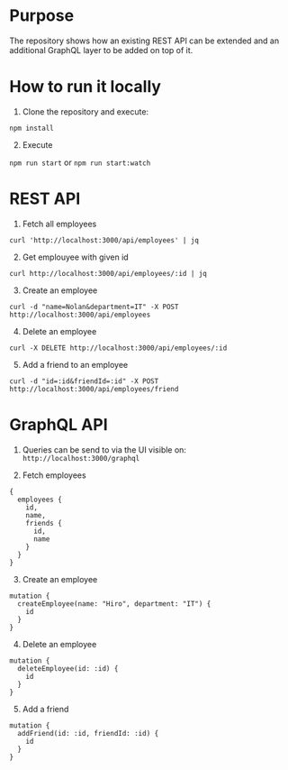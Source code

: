# Purpose

The repository shows how an existing REST API can be extended and an additional GraphQL layer to be added on top of it.

# How to run it locally

1. Clone the repository and execute:
```
npm install
```

2. Execute

`npm run start` or `npm run start:watch`

# REST API
1. Fetch all employees 

```
curl 'http://localhost:3000/api/employees' | jq
```

2. Get emplouyee with given id

```
curl http://localhost:3000/api/employees/:id | jq
```

3. Create an employee

```
curl -d "name=Nolan&department=IT" -X POST http://localhost:3000/api/employees
```

4. Delete an employee

```
curl -X DELETE http://localhost:3000/api/employees/:id
```

5. Add a friend to an employee

```
curl -d "id=:id&friendId=:id" -X POST http://localhost:3000/api/employees/friend
```

# GraphQL API

1. Queries can be send to via the UI visible on: `http://localhost:3000/graphql`

2. Fetch employees

```
{
  employees {
    id,
    name,
    friends {
      id,
      name
    }
  }
}
```

3. Create an employee

```
mutation {
  createEmployee(name: "Hiro", department: "IT") {
    id
  }
}
```

4. Delete an employee

```
mutation {
  deleteEmployee(id: :id) {
    id
  }
}
```

5. Add a friend

```
mutation {
  addFriend(id: :id, friendId: :id) {
    id
  }
}
```
